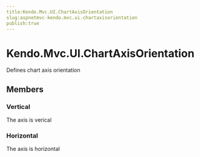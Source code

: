 ```yaml
---
title:Kendo.Mvc.UI.ChartAxisOrientation
slug:aspnetmvc-kendo.mvc.ui.chartaxisorientation
publish:true
---
```


# Kendo.Mvc.UI.ChartAxisOrientation

Defines chart axis orientation

## Members

### Vertical
The axis is verical

### Horizontal
The axis is horizontal